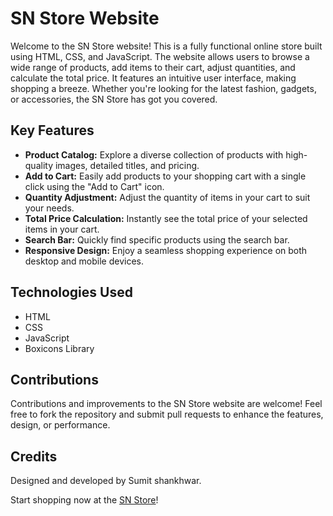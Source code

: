# SN Store Website

Welcome to the SN Store website! This is a fully functional online store built using HTML, CSS, and JavaScript. The website allows users to browse a wide range of products, add items to their cart, adjust quantities, and calculate the total price. It features an intuitive user interface, making shopping a breeze. Whether you're looking for the latest fashion, gadgets, or accessories, the SN Store has got you covered.

## Key Features

- **Product Catalog:** Explore a diverse collection of products with high-quality images, detailed titles, and pricing.
- **Add to Cart:** Easily add products to your shopping cart with a single click using the "Add to Cart" icon.
- **Quantity Adjustment:** Adjust the quantity of items in your cart to suit your needs.
- **Total Price Calculation:** Instantly see the total price of your selected items in your cart.
- **Search Bar:** Quickly find specific products using the search bar.
- **Responsive Design:** Enjoy a seamless shopping experience on both desktop and mobile devices.

## Technologies Used

- HTML
- CSS
- JavaScript
- Boxicons Library

## Contributions

Contributions and improvements to the SN Store website are welcome! Feel free to fork the repository and submit pull requests to enhance the features, design, or performance.

## Credits

Designed and developed by Sumit shankhwar.


Start shopping now at the [SN Store](https://SNstore.github.io)!
